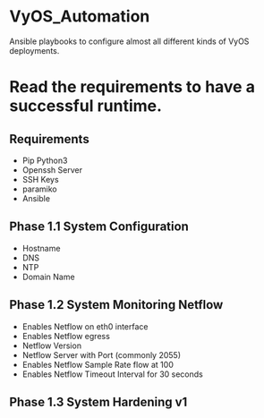 # VyOS_Automation
Ansible playbooks to configure almost all different kinds of VyOS deployments.

# Read the requirements to have a successful runtime. 

## Requirements

* Pip Python3 
* Openssh Server
* SSH Keys
* paramiko
* Ansible

## Phase 1.1 System Configuration

* Hostname
* DNS
* NTP
* Domain Name

## Phase 1.2 System Monitoring Netflow

* Enables Netflow on eth0 interface
* Enables Netflow egress 
* Netflow Version
* Netflow Server with Port (commonly 2055)
* Enables Netflow Sample Rate flow at 100
* Enables Netflow Timeout Interval for 30 seconds 


## Phase 1.3 System Hardening v1
